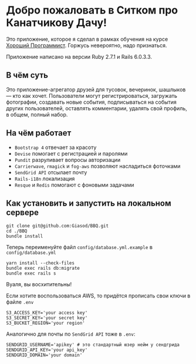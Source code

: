 # Добро пожаловать в Ситком про Канатчикову Дачу!
Это приложение, которое я сделал в рамках обучения на курсе
 [Хороший Программист](https://goodprogrammer.ru/). Горжусь невероятно, надо признаться.

Приложение написано на версии Ruby 2.7.1 и Rails 6.0.3.3.

## В чём суть
Это приложение-агрегатор друзей для тусовок, вечеринок, шашлыков — кто как хочет.
Пользователи могут регистрироваться, загружать фотографии, создавать новые события, 
подписываться на события других пользователей, оставлять комментарии, удалять свой профиль,
в общем, полный набор.

## На чём работает
* `Bootstrap 4` отвечает за красоту
* `Devise` помогает с регистрацией и паролями
* `Pundit` разруливает вопросы авторизации
* `Carrierwave`, `rmagick` и `fog-aws` позволяют насладиться фоточками
* `SendGrid API` отсылает почту 
* `Rails-i18n` локализация
* `Resque` и `Redis` помогают с фоновыми задачами

## Как установить и запустить на локальном сервере
```
git clone git@github.com:Giasod/BBQ.git
cd ./BBQ
bundle install
```
Теперь переименуйте файл `config/database.yml.example`  в `config/database.yml`
```
yarn install --check-files 
bundle exec rails db:migrate
bundle exec rails s
```
Вуаля, вы восхитительны!

Если хотите воспользоваться AWS, то придётся прописать свои ключи в файле `.env`
```
S3_ACCESS_KEY='your access key'
S3_SECRET_KEY='your secret key'
S3_BUCKET_REGION='your region'
```
Аналогично для почты по `SendGrid API` тоже в `.env`:
```
SENDGRID_USERNAME='apikey' # это стандартный юзер нейм у сендгрида
SENDGRID_API_KEY='your api_key'
SENDGRID_DOMAIN='your domain'
```
